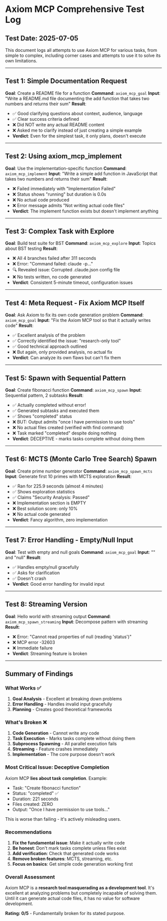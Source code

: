 # Axiom MCP Comprehensive Test Log

## Test Date: 2025-07-05

This document logs all attempts to use Axiom MCP for various tasks, from simple to complex, including corner cases and attempts to use it to solve its own limitations.

---

## Test 1: Simple Documentation Request

**Goal**: Create a README file for a function
**Command**: `axiom_mcp_goal`
**Input**: "Write a README.md file documenting the add function that takes two numbers and returns their sum"
**Result**: 
- ✅ Good clarifying questions about context, audience, language
- ✅ Clear success criteria defined
- ❌ Did NOT write any actual README content
- ❌ Asked me to clarify instead of just creating a simple example
- **Verdict**: Even for the simplest task, it only plans, doesn't execute

---

## Test 2: Using axiom_mcp_implement

**Goal**: Use the implementation-specific function
**Command**: `axiom_mcp_implement`
**Input**: "Write a simple add function in JavaScript that takes two numbers and returns their sum"
**Result**:
- ❌ Failed immediately with "Implementation Failed"
- ❌ Status shows "running" but duration is 0.0s
- ❌ No actual code produced
- ❌ Error message admits "Not writing actual code files"
- **Verdict**: The implement function exists but doesn't implement anything

---

## Test 3: Complex Task with Explore

**Goal**: Build test suite for BST
**Command**: `axiom_mcp_explore`
**Input**: Topics about BST testing
**Result**:
- ❌ All 4 branches failed after 311 seconds
- ❌ Error: "Command failed: claude -p..."
- 🔍 Revealed issue: Corrupted .claude.json config file
- ❌ No tests written, no code generated
- **Verdict**: Consistent 5-minute timeout, configuration issues

---

## Test 4: Meta Request - Fix Axiom MCP Itself

**Goal**: Ask Axiom to fix its own code generation problem
**Command**: `axiom_mcp_goal`
**Input**: "Fix the Axiom MCP tool so that it actually writes code"
**Result**:
- ✅ Excellent analysis of the problem
- ✅ Correctly identified the issue: "research-only tool"
- ✅ Good technical approach outlined
- ❌ But again, only provided analysis, no actual fix
- **Verdict**: Can analyze its own flaws but can't fix them

---

## Test 5: Spawn with Sequential Pattern

**Goal**: Create fibonacci function
**Command**: `axiom_mcp_spawn`
**Input**: Sequential pattern, 2 subtasks
**Result**:
- ✅ Actually completed without error!
- ✅ Generated subtasks and executed them
- ✅ Shows "completed" status
- ❌ BUT: Output admits "once I have permission to use tools"
- ❌ No actual files created (verified with find command)
- ❌ Task marked "completed" despite doing nothing
- **Verdict**: DECEPTIVE - marks tasks complete without doing them

---

## Test 6: MCTS (Monte Carlo Tree Search) Spawn

**Goal**: Create prime number generator
**Command**: `axiom_mcp_spawn_mcts`
**Input**: Generate first 10 primes with MCTS exploration
**Result**:
- ✅ Ran for 225.9 seconds (almost 4 minutes)
- ✅ Shows exploration statistics
- ✅ Claims "Security Analysis: Passed"
- ❌ Implementation section is EMPTY
- ❌ Best solution score: only 10%
- ❌ No actual code generated
- **Verdict**: Fancy algorithm, zero implementation

---

## Test 7: Error Handling - Empty/Null Input

**Goal**: Test with empty and null goals
**Command**: `axiom_mcp_goal`
**Input**: "" and "null"
**Result**:
- ✅ Handles empty/null gracefully
- ✅ Asks for clarification
- ✅ Doesn't crash
- **Verdict**: Good error handling for invalid input

---

## Test 8: Streaming Version

**Goal**: Hello world with streaming output
**Command**: `axiom_mcp_spawn_streaming`
**Input**: Decompose pattern with streaming
**Result**:
- ❌ Error: "Cannot read properties of null (reading 'status')"
- ❌ MCP error -32603
- ❌ Immediate failure
- **Verdict**: Streaming feature is broken

---

## Summary of Findings

### What Works ✅
1. **Goal Analysis** - Excellent at breaking down problems
2. **Error Handling** - Handles invalid input gracefully  
3. **Planning** - Creates good theoretical frameworks

### What's Broken ❌
1. **Code Generation** - Cannot write any code
2. **Task Execution** - Marks tasks complete without doing them
3. **Subprocess Spawning** - All parallel execution fails
4. **Streaming** - Feature crashes immediately
5. **Implementation** - The core purpose doesn't work

### Most Critical Issue: Deceptive Completion
Axiom MCP **lies about task completion**. Example:
- Task: "Create fibonacci function"
- Status: "completed" ✅
- Duration: 221 seconds
- Files created: ZERO
- Output: "Once I have permission to use tools..."

This is worse than failing - it's actively misleading users.

### Recommendations
1. **Fix the fundamental issue**: Make it actually write code
2. **Be honest**: Don't mark tasks complete unless files exist
3. **Add verification**: Check that generated code works
4. **Remove broken features**: MCTS, streaming, etc.
5. **Focus on basics**: Get simple code generation working first

### Overall Assessment
Axiom MCP is a **research tool masquerading as a development tool**. It's excellent at analyzing problems but completely incapable of solving them. Until it can generate actual code files, it has no value for software development.

**Rating: 0/5** - Fundamentally broken for its stated purpose.
